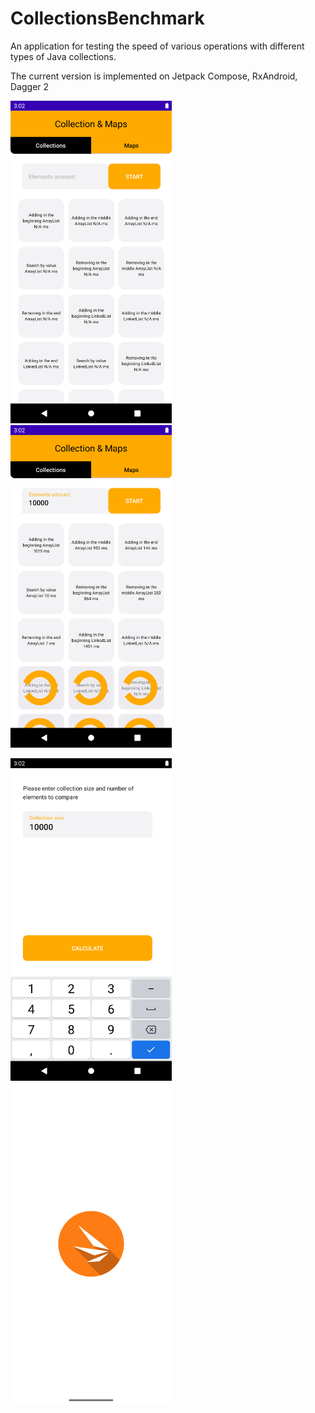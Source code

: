 # CollectionsBenchmark
An application for testing the speed of various operations with different types of Java collections.

The current version is implemented on Jetpack Compose, RxAndroid, Dagger 2

<img src="Screenshots/Screenshot_20230603_115627.png" width="258">         <img src="Screenshots/Screenshot_20230603_115703.png" width="258">


<img src="Screenshots/Screenshot_20230603_115554.png" width="258">         <img src="Screenshots/Screenshot_20230508_225739.png" width="258">



